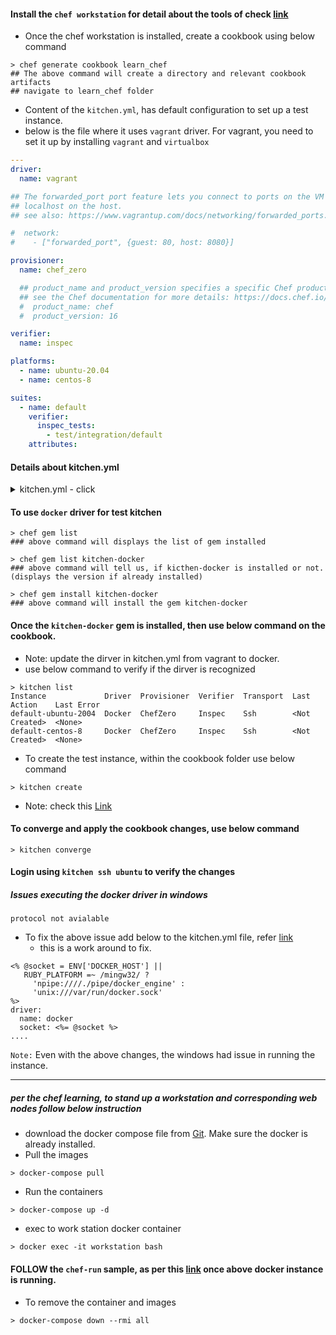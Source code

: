 #### Install the `chef workstation` for detail about the tools of check [link](https://github.com/thirumurthis/Learnings/blob/master/chef/chef_basics.md)

- Once the chef workstation is installed, create a cookbook using below command
```
> chef generate cookbook learn_chef
## The above command will create a directory and relevant cookbook artifacts
## navigate to learn_chef folder
```
- Content of the `kitchen.yml`, has default configuration to set up a test instance.
- below is the file where it uses `vagrant` driver. For vagrant, you need to set it up by installing `vagrant` and `virtualbox`
```yaml
---
driver:
  name: vagrant

## The forwarded_port port feature lets you connect to ports on the VM guest via
## localhost on the host.
## see also: https://www.vagrantup.com/docs/networking/forwarded_ports.html

#  network:
#    - ["forwarded_port", {guest: 80, host: 8080}]

provisioner:
  name: chef_zero

  ## product_name and product_version specifies a specific Chef product and version to install.
  ## see the Chef documentation for more details: https://docs.chef.io/workstation/config_yml_kitchen/
  #  product_name: chef
  #  product_version: 16

verifier:
  name: inspec

platforms:
  - name: ubuntu-20.04
  - name: centos-8

suites:
  - name: default
    verifier:
      inspec_tests:
        - test/integration/default
    attributes:
```
#### Details about kitchen.yml
<details>
  <summary>kitchen.yml - click</summary>
  
**instance** - A virtualized server with the bare essentials, eg. operating system, ssh- or WinRM-enabled networking, etc. 
                 (This key is not found in the kitchen.yml but is used by Test Kitchen to help keep track of your instances.)
                 
**platforms** - The operating system(s) or target environment(s) on which your policies are to be tested. eg: Windows, Ubuntu, CentOS, RHEL

**suites** - The policies and code which will be enforced on the test instance(s).

**driver** - The lifecycle manager responsible for implementing the instance-specific actions (in this case, Vagrant); 
                these actions can include creating, destroying, and installing the tools necessary to test your code on the test instance(s).

**provisioner** - The tool responsible for executing the suites against the test instance(s). Chef's Test Kitchen provisioner, [chef_zero](https://docs.chef.io/chef_solo/).
   
</details>

#### To use `docker` driver for test kitchen
```
> chef gem list
### above command will displays the list of gem installed 

> chef gem list kitchen-docker
### above command will tell us, if kicthen-docker is installed or not. (displays the version if already installed)

> chef gem install kitchen-docker
### above command will install the gem kitchen-docker
```

#### Once the `kitchen-docker` gem is installed, then use below command on the cookbook. 
 - Note: update the dirver in kitchen.yml from vagrant to docker.
 - use below command to verify if the dirver is recognized
 
```
> kitchen list 
Instance             Driver  Provisioner  Verifier  Transport  Last Action    Last Error
default-ubuntu-2004  Docker  ChefZero     Inspec    Ssh        <Not Created>  <None>
default-centos-8     Docker  ChefZero     Inspec    Ssh        <Not Created>  <None>
```
- To create the test instance, within the cookbook folder use below command
```
> kitchen create
```
 - Note: check this [Link](https://medium.com/software-configuration-manuals/a-step-by-step-guide-to-test-chef-using-test-kitchen-with-docker-9c4f4f4186e2)

#### To converge and apply the cookbook changes, use below command
```
> kitchen converge
```

#### Login using `kitchen ssh ubuntu` to verify the changes

##### Issues executing the docker driver in windows
```
protocol not avialable
```
  - To fix the above issue add below to the kitchen.yml file, refer [link](https://github.com/test-kitchen/kitchen-docker/issues/318)
    - this is a work around to fix.
  ```
  <% @socket = ENV['DOCKER_HOST'] ||
     RUBY_PLATFORM =~ /mingw32/ ?
       'npipe:////./pipe/docker_engine' :
       'unix:///var/run/docker.sock'
  %>
  driver:
    name: docker
    socket: <%= @socket %>
  ....  
  ```

`Note:` Even with the above changes, the windows had issue in running the instance.
    
  -------------------------------
  
 ##### per the chef learning, to stand up a workstation and corresponding web nodes follow below instruction
   - download the docker compose file from [Git](https://raw.githubusercontent.com/learn-chef/chef/master/docker-compose.yml). Make sure the docker is already installed.
 - Pull the images
 ```
 > docker-compose pull
 ```
 - Run the containers
 ```
 > docker-compose up -d
 ```
 - exec to work station docker container
 ```
 > docker exec -it workstation bash
 ```
 #### FOLLOW the `chef-run` sample, as per this [link](https://github.com/thirumurthis/Learnings/blob/master/chef/03_chef_tools_chef-run.md) once above docker instance is running.
 
 - To remove the container and images
 ```
 > docker-compose down --rmi all
 ```
  
  
